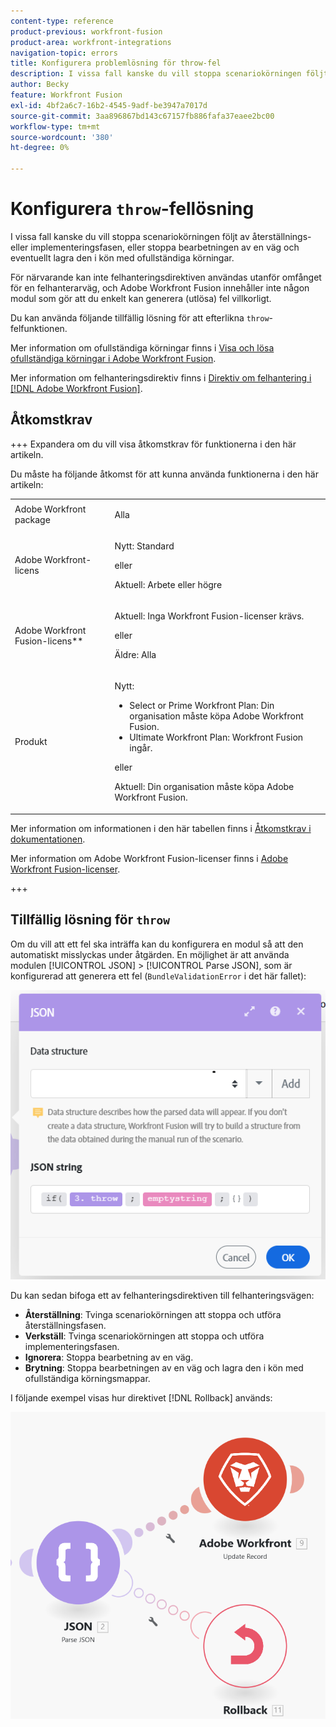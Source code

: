 ```yaml
---
content-type: reference
product-previous: workfront-fusion
product-area: workfront-integrations
navigation-topic: errors
title: Konfigurera problemlösning för throw-fel
description: I vissa fall kanske du vill stoppa scenariokörningen följt av återställnings- eller implementeringsfasen eller stoppa bearbetningen av en väg och eventuellt lagra den i kön för Visa och lösa ofullständiga körningar i Adobe Workfront Fusion.
author: Becky
feature: Workfront Fusion
exl-id: 4bf2a6c7-16b2-4545-9adf-be3947a7017d
source-git-commit: 3aa896867bd143c67157fb886fafa37eaee2bc00
workflow-type: tm+mt
source-wordcount: '380'
ht-degree: 0%

---
```


# Konfigurera `throw`-fellösning

I vissa fall kanske du vill stoppa scenariokörningen följt av återställnings- eller implementeringsfasen, eller stoppa bearbetningen av en väg och eventuellt lagra den i kön med ofullständiga körningar.

För närvarande kan inte felhanteringsdirektiven användas utanför omfånget för en felhanterarväg, och Adobe Workfront Fusion innehåller inte någon modul som gör att du enkelt kan generera (utlösa) fel villkorligt.

Du kan använda följande tillfällig lösning för att efterlikna `throw`-felfunktionen.

Mer information om ofullständiga körningar finns i [Visa och lösa ofullständiga körningar i Adobe Workfront Fusion](/help/workfront-fusion/manage-scenarios/view-and-resolve-incomplete-executions.md).

Mer information om felhanteringsdirektiv finns i [Direktiv om felhantering i [!DNL Adobe Workfront Fusion]](/help/workfront-fusion/references/errors/directives-for-error-handling.md).

## Åtkomstkrav

+++ Expandera om du vill visa åtkomstkrav för funktionerna i den här artikeln.

Du måste ha följande åtkomst för att kunna använda funktionerna i den här artikeln:

<table style="table-layout:auto">
 <col> 
 <col> 
 <tbody> 
  <tr> 
   <td role="rowheader">Adobe Workfront package 
   <td> <p>Alla</p> </td> 
  </tr> 
  <tr data-mc-conditions=""> 
   <td role="rowheader">Adobe Workfront-licens</td> 
   <td> <p>Nytt: Standard</p><p>eller</p><p>Aktuell: Arbete eller högre</p> </td> 
  </tr> 
  <tr> 
   <td role="rowheader">Adobe Workfront Fusion-licens**</td> 
   <td>
   <p>Aktuell: Inga Workfront Fusion-licenser krävs.</p>
   <p>eller</p>
   <p>Äldre: Alla </p>
   </td> 
  </tr> 
  <tr> 
   <td role="rowheader">Produkt</td> 
   <td>
   <p>Nytt:</p> <ul><li>Select or Prime Workfront Plan: Din organisation måste köpa Adobe Workfront Fusion.</li><li>Ultimate Workfront Plan: Workfront Fusion ingår.</li></ul>
   <p>eller</p>
   <p>Aktuell: Din organisation måste köpa Adobe Workfront Fusion.</p>
   </td> 
  </tr>
 </tbody> 
</table>

Mer information om informationen i den här tabellen finns i [Åtkomstkrav i dokumentationen](/help/workfront-fusion/references/licenses-and-roles/access-level-requirements-in-documentation.md).

Mer information om Adobe Workfront Fusion-licenser finns i [Adobe Workfront Fusion-licenser](/help/workfront-fusion/set-up-and-manage-workfront-fusion/licensing-operations-overview/license-automation-vs-integration.md).

+++

## Tillfällig lösning för `throw`

Om du vill att ett fel ska inträffa kan du konfigurera en modul så att den automatiskt misslyckas under åtgärden. En möjlighet är att använda modulen [!UICONTROL JSON] > [!UICONTROL Parse JSON], som är konfigurerad att generera ett fel (`BundleValidationError` i det här fallet):

![JSON-fel](assets/json-parse-json.png)

Du kan sedan bifoga ett av felhanteringsdirektiven till felhanteringsvägen:

* **Återställning**: Tvinga scenariokörningen att stoppa och utföra återställningsfasen.
* **Verkställ**: Tvinga scenariokörningen att stoppa och utföra implementeringsfasen.
* **Ignorera**: Stoppa bearbetning av en väg.
* **Brytning**: Stoppa bearbetningen av en väg och lagra den i kön med ofullständiga körningsmappar.

I följande exempel visas hur direktivet [!DNL Rollback] används:

![Återställningsdirektiv](assets/rollback-directive.png)
